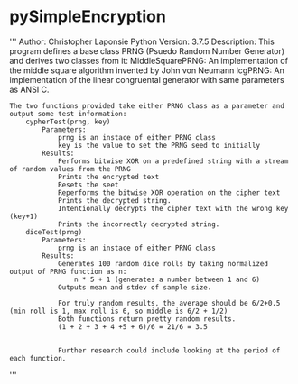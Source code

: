 # pySimpleEncryption

'''
Author: Christopher Laponsie
Python Version: 3.7.5
Description:
    This program defines a base class PRNG (Psuedo Random Number Generator) and derives two classes from it:
        MiddleSquarePRNG: An implementation of the middle square algorithm invented by John von Neumann
        lcgPRNG: An implementation of the linear congruental generator with same parameters as ANSI C.

    The two functions provided take either PRNG class as a parameter and output some test information:
        cypherTest(prng, key)
            Parameters:
                prng is an instace of either PRNG class
                key is the value to set the PRNG seed to initially
            Results:
                Performs bitwise XOR on a predefined string with a stream of random values from the PRNG
                Prints the encrypted text
                Resets the seet
                Reperforms the bitwise XOR operation on the cipher text
                Prints the decrypted string.
                Intentionally decrypts the cipher text with the wrong key (key+1)
                Prints the incorrectly decrypted string.
        diceTest(prng)
            Parameters:
                prng is an instace of either PRNG class
            Results:
                Generates 100 random dice rolls by taking normalized output of PRNG function as n:
                    n * 5 + 1 (generates a number between 1 and 6)
                Outputs mean and stdev of sample size.

                For truly random results, the average should be 6/2+0.5 (min roll is 1, max roll is 6, so middle is 6/2 + 1/2)
                Both functions return pretty random results.
                (1 + 2 + 3 + 4 +5 + 6)/6 = 21/6 = 3.5
                

                Further research could include looking at the period of each function.     
'''
